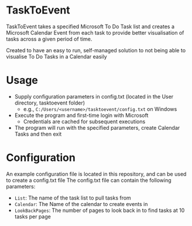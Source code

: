 ﻿# TaskToEvent
TaskToEvent takes a specified Microsoft To Do Task list and creates a Microsoft Calendar Event from each task to provide better visualisation of tasks across a given period of time.

Created to have an easy to run, self-managed solution to not being able to visualise To Do Tasks in a Calendar easily


# Usage
- Supply configuration parameters in config.txt (located in the User directory, tasktoevent folder)
  - e.g., `C:/Users/<username>/tasktoevent/config.txt` on Windows
- Execute the program and first-time login with Microsoft
    - Credentials are cached for subsequent executions
- The program will run with the specified parameters, create Calendar Tasks and then exit
  
# Configuration
An example configuration file is located in this repository, and can be used to create a config.txt file
The config.txt file can contain the following parameters:
- `List`: The name of the task list to pull tasks from
- `Calendar`: The Name of the calendar to create events in
- `LookBackPages`: The number of pages to look back in to find tasks at 10 tasks per page